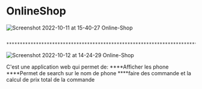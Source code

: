 # OnlineShop
![Screenshot 2022-10-11 at 15-40-27 Online-Shop](https://user-images.githubusercontent.com/96373497/195197792-0ef50d46-98c1-412e-bf78-d5b9ce7ffe0d.png)

        *************************************************************************************************************************************
![Screenshot 2022-10-12 at 14-24-29 Online-Shop](https://user-images.githubusercontent.com/96373497/195354926-6bc8b4c4-d9c8-4f56-8cf9-1659889380e9.png)

C'est une application web qui permet de:                                                                                                                                        ****Afficher les phone                                                                                                                                                         
****Permet de search sur le nom de phone                                                                                                                                        ****faire des commande et la calcul de prix total de la commande 

 
